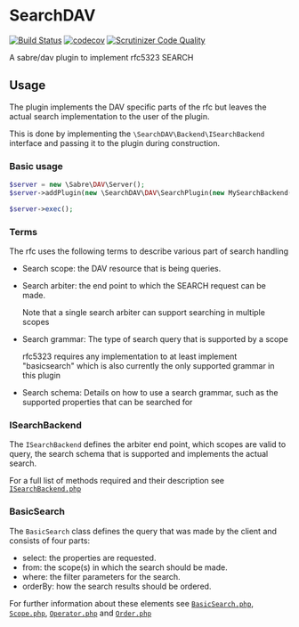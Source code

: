# SearchDAV

[![Build Status](https://travis-ci.org/icewind1991/SearchDAV.svg?branch=master)](https://travis-ci.org/icewind1991/SearchDAV)
[![codecov](https://codecov.io/gh/icewind1991/SearchDAV/branch/master/graph/badge.svg)](https://codecov.io/gh/icewind1991/SearchDAV)
[![Scrutinizer Code Quality](https://scrutinizer-ci.com/g/icewind1991/SearchDAV/badges/quality-score.png?b=master)](https://scrutinizer-ci.com/g/icewind1991/SearchDAV/?branch=master)

A sabre/dav plugin to implement rfc5323 SEARCH

## Usage

The plugin implements the DAV specific parts of the rfc but leaves the actual search
implementation to the user of the plugin.

This is done by implementing the `\SearchDAV\Backend\ISearchBackend` interface and passing
it to the plugin during construction.

### Basic usage

```php
$server = new \Sabre\DAV\Server();
$server->addPlugin(new \SearchDAV\DAV\SearchPlugin(new MySearchBackend()));

$server->exec();
```

### Terms

The rfc uses the following terms to describe various part of search handling

- Search scope: the DAV resource that is being queries.
- Search arbiter: the end point to which the SEARCH request can be made.
 
  Note that a single search arbiter can support searching in multiple scopes
  
- Search grammar: The type of search query that is supported by a scope
 
  rfc5323 requires any implementation to at least implement "basicsearch" which is 
  also currently the only supported grammar in this plugin
  
- Search schema: Details on how to use a search grammar,
such as the supported properties that can be searched for


### ISearchBackend

The `ISearchBackend` defines the arbiter end point, which scopes are valid to query,
the search schema that is supported and implements the actual search.

For a full list of methods required and their description see [`ISearchBackend.php`](src/Backend/ISearchBackend.php)

### BasicSearch

The `BasicSearch` class defines the query that was made by the client and consists of four parts:

- select: the properties are requested.
- from: the scope(s) in which the search should be made.
- where: the filter parameters for the search.
- orderBy: how the search results should be ordered.

For further information about these elements see
 [`BasicSearch.php`](src/XML/BasicSearch.php), [`Scope.php`](src/XML/Scope.php),
  [`Operator.php`](src/XML/Operator.php) and [`Order.php`](src/XML/Order.php)
